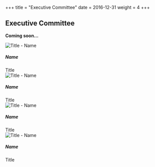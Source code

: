 +++
title = "Executive Committee"
date = 2016-12-31
weight = 4
+++

## Executive Committee
**Coming soon...**

<div class="row">

<div class="col-xl-3 col-md-6 mb-4">
    <div class="card border-0 shadow bg-light">
        <img src="../img/executives/blank-profile.png" class="card-img-top" alt="Title - Name">
        <div class="card-body text-center">
            <h5 class="card-title mb-0">Name</h5>
            <div class="card-text text-black-50">Title</div>
        </div>
    </div>
</div>

<div class="col-xl-3 col-md-6 mb-4">
    <div class="card border-0 shadow bg-light">
        <img src="../img/executives/blank-profile.png" class="card-img-top" alt="Title - Name">
        <div class="card-body text-center">
            <h5 class="card-title mb-0">Name</h5>
            <div class="card-text text-black-50">Title</div>
        </div>
    </div>
</div>

<div class="col-xl-3 col-md-6 mb-4">
    <div class="card border-0 shadow bg-light">
        <img src="../img/executives/blank-profile.png" class="card-img-top" alt="Title - Name">
        <div class="card-body text-center">
            <h5 class="card-title mb-0">Name</h5>
            <div class="card-text text-black-50">Title</div>
        </div>
    </div>
</div>

<div class="col-xl-3 col-md-6 mb-4">
    <div class="card border-0 shadow bg-light">
        <img src="../img/executives/blank-profile.png" class="card-img-top" alt="Title - Name">
        <div class="card-body text-center">
            <h5 class="card-title mb-0">Name</h5>
            <div class="card-text text-black-50">Title</div>
        </div>
    </div>
</div>

</div>
